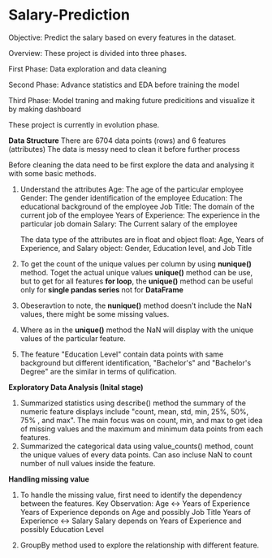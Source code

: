 # Salary-Prediction

Objective: 
Predict the salary based on every features in the dataset.

Overview:
These project is divided into three phases.

First Phase:
Data exploration and data cleaning

Second Phase:
Advance statistics and EDA before training the model

Third Phase:
Model traning and making future predicitions and visualize it by making dashboard 

These project is currently in evolution phase.

**Data Structure**
There are 6704 data points (rows) and 6 features (attributes)
The data is messy need to clean it before further process

Before cleaning the data need to be first explore the data and analysing it with some basic methods.

1. Understand the attributes
   Age: The age of the particular employee
   Gender: The gender identification of the employee
   Education: The educational background of the employee
   Job Title: The domain of the current job of the employee
   Years of Experience: The experience in the particular job domain
   Salary: The Current salary of the employee

   The data type of the attributes are in float and object
   float: Age, Years of Experience, and Salary
   object: Gender, Education level, and Job Title

2. To get the count of the unique values per column by using **nunique()** method.
   Toget the actual unique values **unique()** method can be use, but to get for all features   **for loop**, the **unique()** method can be useful only for **single pandas series** not for **DataFrame**

3. Obeseravtion to note, the **nunique()** method doesn't include the NaN values, there might be some missing values.
4. Where as in the **unique()** method the NaN will display with the unique values of the particular feature.
5. The feature "Education Level" contain data points with same background but different identification, "Bachelor's" and "Bachelor's Degree" are the similar in terms of qulification.

**Exploratory Data Analysis (Inital stage)**
1. Summarized statistics using describe() method the summary of the numeric feature displays include "count, mean, std, min, 25%, 50%, 75% , and max". The main focus was on count, min, and max to get idea of missing values and the maximum and minimum data points from each features.
2. Summarized the categorical data using value_counts() method, count the unique values of every data points. Can aso incluse NaN to count number of null values inside the feature.

**Handling missing value**
1. To handle the missing value, first need to identify the dependency between the features.
   Key Observation:
   Age <-> Years of Experience
   Years of Experience deponds on Age and possibly Job Title
   Years of Experience <-> Salary
   Salary depends on Years of Experience and possibly Education Level

2. GroupBy method used to explore the relationship with different feature.

   

